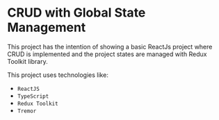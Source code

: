 # CRUD with Global State Management

This project has the intention of showing a basic ReactJs project where CRUD is implemented and the 
project states are managed with Redux Toolkit library.

This project uses technologies like:

- `ReactJS`
- `TypeScript`
- `Redux Toolkit`
- `Tremor`
